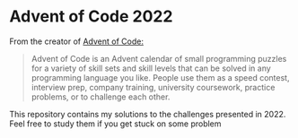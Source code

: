 # Advent of Code 2022

From the creator of [Advent of Code:](https://adventofcode.com)

> Advent of Code is an Advent calendar of small programming puzzles for a variety of skill sets and skill levels that can be solved in any programming language you like. People use them as a speed contest, interview prep, company training, university coursework, practice problems, or to challenge each other.

This repository contains my solutions to the challenges presented in 2022. Feel free to study them if you get stuck on some problem
